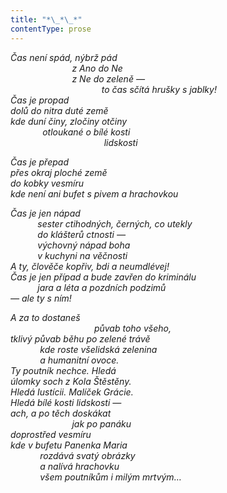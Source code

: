 ```yaml
---
title: "*\_*\_*"
contentType: prose
---
```


<section>

_Čas není spád, nýbrž pád  
                         z Ano do Ne  
                         z Ne do zeleně —  
                                     to čas sčítá hrušky s jablky!  
Čas je propad  
dolů do nitra duté země  
kde duní činy, zločiny otčiny  
             otloukané o bílé kosti  
                                      lidskosti_

</section>

<section>

_Čas je přepad  
přes okraj ploché země  
do kobky vesmíru  
kde není ani bufet s pivem a hrachovkou_

</section>

<section>

_Čas je jen nápad  
           sester ctihodných, černých, co utekly  
           do klášterů ctnosti —  
           výchovný nápad boha  
           v kuchyni na věčnosti  
A ty, člověče kopřiv, bdi a neumdlévej!  
Čas je jen případ a bude zavřen do kriminálu  
           jara a léta a pozdních podzimů  
— ale ty s ním!_

</section>

<section>

_A za to dostaneš  
                                  půvab toho všeho,  
tklivý půvab běhu po zelené trávě  
            kde roste všelidská zelenina  
            a humanitní ovoce.  
Ty poutník nechce. Hledá  
úlomky soch z Kola Štěstěny.  
Hledá Iustícii. Malíček Grácie.  
Hledá bílé kosti lidskosti —  
ach, a po těch doskákat  
                         jak po panáku  
doprostřed vesmíru  
kde v bufetu Panenka Maria  
            rozdává svatý obrázky  
            a nalívá hrachovku  
            všem poutníkům i milým mrtvým…_

</section>

